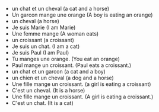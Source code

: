 * un chat et un cheval (a cat and a horse)
* Un garcon mange une orange (A boy is eating an orange)
* un cheval (a horse)
* Je suis Marie (I am Marie)
* Une femme mange (A woman eats)
* un croissant (a croissant)
* Je suis un chat. (I am a cat)
* Je suis Paul (I am Paul)
* Tu manges une orange. (You eat an orange)
* Paul mange un croissant. (Paul eats a croissant.)
* un chat et un garcon (a cat and a boy)
* un chien et un cheval (a dog and a horse)
* Une fille mange un croissant. (a girl is eating a croissant)
* C'est un cheval. (It is a horse)
* Une fille mange un croissant. (A girl is eating a croissant.)
* C'est un chat. (It is a cat) 
